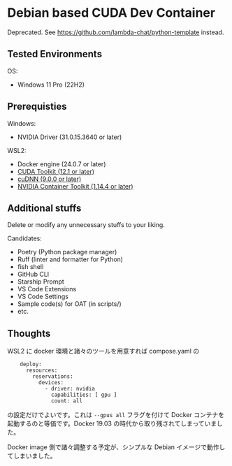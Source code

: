 # Debian based CUDA Dev Container

Deprecated. See https://github.com/lambda-chat/python-template instead.

## Tested Environments

OS:

- Windows 11 Pro (22H2)

## Prerequisties

Windows:

- NVIDIA Driver (31.0.15.3640 or later)

WSL2:

- Docker engine (24.0.7 or later)
- [CUDA Toolkit (12.1 or later)](<https://developer.nvidia.com/cuda-downloads?target_os=Linux&target_arch=x86_64&Distribution=WSL-Ubuntu&target_version=2.0&target_type=deb_local>)
- [cuDNN (9.0.0 or later)](https://developer.nvidia.com/cudnn-downloads?target_os=Linux&target_arch=x86_64&Distribution=Ubuntu&target_version=20.04&target_type=deb_local)
- [NVIDIA Container Toolkit (1.14.4 or later)](https://docs.nvidia.com/datacenter/cloud-native/container-toolkit/latest/install-guide.html)

## Additional stuffs

Delete or modify any unnecessary stuffs to your liking.

Candidates:

- Poetry (Python package manager)
- Ruff (linter and formatter for Python)
- fish shell
- GitHub CLI
- Starship Prompt
- VS Code Extensions
- VS Code Settings
- Sample code(s) for OAT (in scripts/)
- etc.

## Thoughts

WSL2 に docker 環境と諸々のツールを用意すれば compose.yaml の

```json:
    deploy:
      resources:
        reservations:
          devices:
            - driver: nvidia
              capabilities: [ gpu ]
              count: all
```

の設定だけでよいです。これは `--gpus all` フラグを付けて Docker コンテナを起動するのと等価です。Docker 19.03 の時代から取り残されてしまっていました。

Docker image 側で諸々調整する予定が、シンプルな Debian イメージで動作してしまいました。
